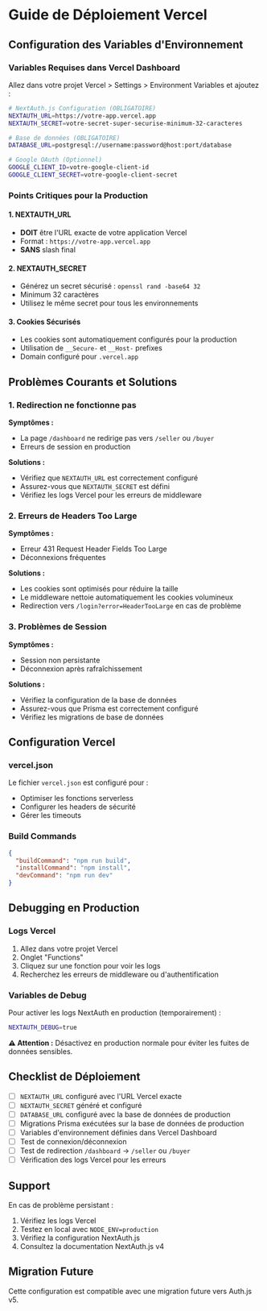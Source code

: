 # Guide de Déploiement Vercel

## Configuration des Variables d'Environnement

### Variables Requises dans Vercel Dashboard

Allez dans votre projet Vercel > Settings > Environment Variables et ajoutez :

```bash
# NextAuth.js Configuration (OBLIGATOIRE)
NEXTAUTH_URL=https://votre-app.vercel.app
NEXTAUTH_SECRET=votre-secret-super-securise-minimum-32-caracteres

# Base de données (OBLIGATOIRE)
DATABASE_URL=postgresql://username:password@host:port/database

# Google OAuth (Optionnel)
GOOGLE_CLIENT_ID=votre-google-client-id
GOOGLE_CLIENT_SECRET=votre-google-client-secret
```

### Points Critiques pour la Production

#### 1. NEXTAUTH_URL
- **DOIT** être l'URL exacte de votre application Vercel
- Format : `https://votre-app.vercel.app`
- **SANS** slash final

#### 2. NEXTAUTH_SECRET
- Générez un secret sécurisé : `openssl rand -base64 32`
- Minimum 32 caractères
- Utilisez le même secret pour tous les environnements

#### 3. Cookies Sécurisés
- Les cookies sont automatiquement configurés pour la production
- Utilisation de `__Secure-` et `__Host-` prefixes
- Domain configuré pour `.vercel.app`

## Problèmes Courants et Solutions

### 1. Redirection ne fonctionne pas

**Symptômes :**
- La page `/dashboard` ne redirige pas vers `/seller` ou `/buyer`
- Erreurs de session en production

**Solutions :**
- Vérifiez que `NEXTAUTH_URL` est correctement configuré
- Assurez-vous que `NEXTAUTH_SECRET` est défini
- Vérifiez les logs Vercel pour les erreurs de middleware

### 2. Erreurs de Headers Too Large

**Symptômes :**
- Erreur 431 Request Header Fields Too Large
- Déconnexions fréquentes

**Solutions :**
- Les cookies sont optimisés pour réduire la taille
- Le middleware nettoie automatiquement les cookies volumineux
- Redirection vers `/login?error=HeaderTooLarge` en cas de problème

### 3. Problèmes de Session

**Symptômes :**
- Session non persistante
- Déconnexion après rafraîchissement

**Solutions :**
- Vérifiez la configuration de la base de données
- Assurez-vous que Prisma est correctement configuré
- Vérifiez les migrations de base de données

## Configuration Vercel

### vercel.json

Le fichier `vercel.json` est configuré pour :
- Optimiser les fonctions serverless
- Configurer les headers de sécurité
- Gérer les timeouts

### Build Commands

```json
{
  "buildCommand": "npm run build",
  "installCommand": "npm install",
  "devCommand": "npm run dev"
}
```

## Debugging en Production

### Logs Vercel

1. Allez dans votre projet Vercel
2. Onglet "Functions"
3. Cliquez sur une fonction pour voir les logs
4. Recherchez les erreurs de middleware ou d'authentification

### Variables de Debug

Pour activer les logs NextAuth en production (temporairement) :

```bash
NEXTAUTH_DEBUG=true
```

**⚠️ Attention :** Désactivez en production normale pour éviter les fuites de données sensibles.

## Checklist de Déploiement

- [ ] `NEXTAUTH_URL` configuré avec l'URL Vercel exacte
- [ ] `NEXTAUTH_SECRET` généré et configuré
- [ ] `DATABASE_URL` configuré avec la base de données de production
- [ ] Migrations Prisma exécutées sur la base de données de production
- [ ] Variables d'environnement définies dans Vercel Dashboard
- [ ] Test de connexion/déconnexion
- [ ] Test de redirection `/dashboard` → `/seller` ou `/buyer`
- [ ] Vérification des logs Vercel pour les erreurs

## Support

En cas de problème persistant :

1. Vérifiez les logs Vercel
2. Testez en local avec `NODE_ENV=production`
3. Vérifiez la configuration NextAuth.js
4. Consultez la documentation NextAuth.js v4

## Migration Future

Cette configuration est compatible avec une migration future vers Auth.js v5.